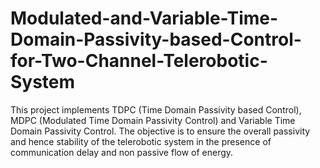 # Modulated-and-Variable-Time-Domain-Passivity-based-Control-for-Two-Channel-Telerobotic-System
This project implements TDPC (Time Domain Passivity based Control), MDPC (Modulated Time Domain Passivity Control) and Variable Time Domain Passivity Control. The objective is to ensure the overall passivity and hence stability of the telerobotic system in the presence of communication delay and non passive flow of energy.
